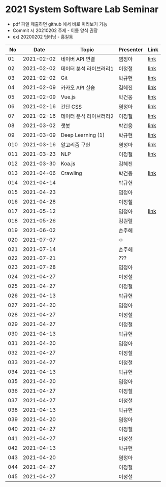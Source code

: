 # 2021 System Software Lab Seminar
- pdf 파일 제출하면 github 에서 바로 미리보기 가능
- Commit 시 20210202 주제 - 이름 양식 권장
- ex) 20200202 딥러닝 - 홍길동

| No |Date|               Topic               |  Presenter  |    Link   |
|----|----------------|------------------------------------|-------------|-----------|
| 01 |2021-02-02|네이버 API 연결|염정아|[link](https://github.com/KITSSL/2021_SEMINA/blob/main/2%EC%9B%94/20200202%20%EB%84%A4%EC%9D%B4%EB%B2%84%20API.pptx)|
| 02 |2021-02-02|데이터 분석 라이브러리1|이정철|[link](https://github.com/KITSSL/2021_SEMINA/blob/main/2%EC%9B%94/%EB%8D%B0%EC%9D%B4%ED%84%B0%EB%B6%84%EC%84%9D%20%EB%9D%BC%EC%9D%B4%EB%B8%8C%EB%9F%AC%EB%A6%AC.pptx)|
| 03 |2021-02-02|Git|박규현|[link](https://github.com/KITSSL/2021_SEMINA/blob/main/2%EC%9B%94/3%EB%B2%88%EC%A7%B8.pptx)|
| 04 |2021-02-09|카카오 API 실습|김혜진|[link](https://github.com/KITSSL/2021_SEMINA/blob/main/2%EC%9B%94/210209_%EC%B9%B4%EC%B9%B4%EC%98%A4%20API%20%EC%8B%A4%EC%8A%B5.pptx)|
| 05 |2021-02-09|Vue.js|박건웅|[link](https://github.com/KITSSL/2021_SEMINA/blob/main/2%EC%9B%94/%EC%84%B8%EB%AF%B8%EB%82%984.pptx)|
| 06 |2021-02-16|간단 CSS|염정아|[link](https://github.com/KITSSL/2021_SEMINA/blob/main/2%EC%9B%94/20210216%20%EA%B0%84%EB%8B%A8CSS.pptx)|
| 07 |2021-02-16|데이터 분석 라이브러리2|이정철|[link](https://github.com/KITSSL/2021_SEMINA/blob/main/2%EC%9B%94/%EB%8D%B0%EC%9D%B4%ED%84%B0%EB%B6%84%EC%84%9D%20%EB%9D%BC%EC%9D%B4%EB%B8%8C%EB%9F%AC%EB%A6%AC2.pptx)|
| 08 |2021-03-02|챗봇|박건웅|[link](https://github.com/KITSSL/2021_SEMINA/blob/main/3%EC%9B%94/%EC%84%B8%EB%AF%B8%EB%82%985.pptx)|
| 09 |2021-03-09|Deep Learning (1)|박규현|[link](https://github.com/KITSSL/2021_SEMINA/blob/main/3%EC%9B%94/20190431%20deeplearning(1).7z)|
| 010 |2021-03-16|알고리즘 구현|염정아|[link](https://github.com/KITSSL/2021_SEMINA/blob/main/3%EC%9B%94/20210316%20%EC%95%8C%EA%B3%A0%EB%A6%AC%EC%A6%98%EA%B5%AC%ED%98%84.pptx)|
| 011 |2021-03-23|NLP|이정철|[link](https://github.com/KITSSL/2021_SEMINA/blob/main/4%EC%9B%94/%EC%9E%90%EC%97%B0%EC%96%B4%EC%B2%98%EB%A6%AC.pptx)|
| 012 |2021-03-30|Koa.js|김혜진||
| 013 |2021-04-06|Crawling|박건웅|[link](https://github.com/KITSSL/2021_SEMINA/blob/main/4%EC%9B%94/%EC%84%B8%EB%AF%B8%EB%82%986.pptx)|
| 014 |2021-04-14||박규현||
| 015 |2021-04-23||염정아||
| 016 |2021-04-28||이정철||
| 017 |2021-05-12||염정아|[link](https://github.com/KITSSL/2021_SEMINA/commit/352108c55497173436db23ac915446ed8c01b9cb)|
| 018 |2021-05-26||김원렬||
| 019 |2021-06-02||손주혜||
| 020 |2021-07-07||ㅇ||
| 021 |2021-07-14||손주혜||
| 022 |2021-07-21||???||
| 023 |2021-07-28||염정아||
| 024 |2021-04-27||이정철||
| 025 |2021-04-27||이정철||
| 026 |2021-04-13||박규현||
| 027 |2021-04-20||염정아||
| 028 |2021-04-27||이정철||
| 029 |2021-04-27||이정철||
| 030 |2021-04-13||박규현||
| 031 |2021-04-20||염정아||
| 032 |2021-04-27||이정철||
| 033 |2021-04-27||이정철||
| 034 |2021-04-13||박규현||
| 035 |2021-04-20||염정아||
| 036 |2021-04-27||이정철||
| 037 |2021-04-27||이정철||
| 038 |2021-04-13||박규현||
| 039 |2021-04-20||염정아||
| 040 |2021-04-27||이정철||
| 041 |2021-04-27||이정철||
| 042 |2021-04-13||박규현||
| 043 |2021-04-20||염정아||
| 044 |2021-04-27||이정철||
| 045 |2021-04-27||이정철||



